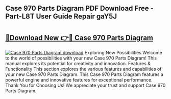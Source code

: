 ## Case 970 Parts Diagram PDF Download Free - Part-L8T User Guide Repair gaY5J

# <h2><a href="http://dfmot2a.blite.top/?on=Case+970+Parts+Diagram">🔗Download New 👉🔴 Case 970 Parts Diagram</a></h2>

[![Case 970 Parts Diagram download](https://i.imgur.com/lujVjoI.png)](http://dfmot2a.blite.top/?on=Case+970+Parts+Diagram)
Exploring New Possibilities Welcome to the world of possibilities with your new Case 970 Parts Diagram! This manual explores its potential for creativity and innovation. Features & Functionality This section explores the various features and capabilities of your new Case 970 Parts Diagram. This Case 970 Parts Diagram features a powerful engine and innovative features for exceptional performance. Thank You for Choosing Us! We appreciate your trust and support Case 970 Parts Diagram.
